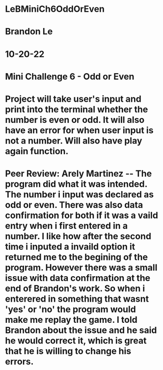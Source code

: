 # LeBMiniCh6OddOrEven
# Brandon Le
# 10-20-22
# Mini Challenge 6 - Odd or Even
# Project will take user's input and print into the terminal whether the number is even or odd. It will also have an error for when user input is not a number. Will also have play again function.

# Peer Review: Arely Martinez -- The program did what it was intended. The number i input was declared as odd or even. There was also data confirmation for both if it was a vaild entry when i first entered in a number. I like how after the second time i inputed a invaild option it returned me to the begining of the program. However there was a small issue with data confirmation at the end of Brandon's work. So when i enterered in something that wasnt 'yes' or 'no' the program would make me replay the game. I told Brandon about the issue and he said he would correct it, which is great that he is willing to change his errors.
